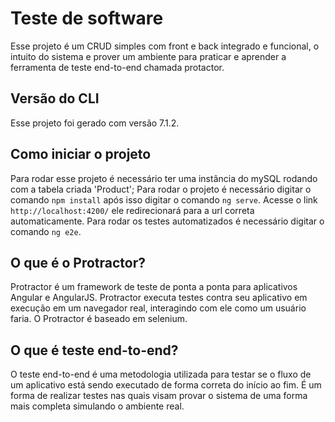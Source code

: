 # Teste de software 

Esse projeto é um CRUD simples com front e back integrado e funcional, o intuito do sistema e prover um ambiente para praticar e aprender a ferramenta de teste end-to-end chamada protactor. 

## Versão do CLI 

Esse projeto foi gerado com versão 7.1.2. 

## Como iniciar o projeto

Para rodar esse projeto é necessário ter uma instância do mySQL rodando com a tabela criada 'Product'; 
Para rodar o projeto é necessário digitar o comando `npm install` após isso digitar o comando `ng serve`. Acesse o link `http://localhost:4200/` ele redirecionará para a url correta automaticamente. 
Para rodar os testes automatizados é necessário digitar o comando `ng e2e`.

## O que é o Protractor?

Protractor é um framework de teste de ponta a ponta para aplicativos Angular e AngularJS. Protractor executa testes contra seu aplicativo em execução em um navegador real, interagindo com ele como um usuário faria. O Protractor é baseado em selenium.

## O que é teste end-to-end?

O teste end-to-end é uma metodologia utilizada para testar se o fluxo de um aplicativo está sendo executado de forma correta do início ao fim. É um forma de realizar testes nas quais visam provar o sistema de uma forma mais completa simulando o ambiente real.
